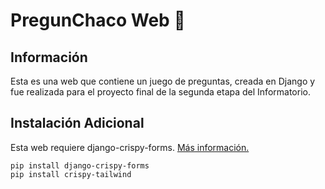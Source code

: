 # PregunChaco Web 🚀

## Información

Esta es una web que contiene un juego de preguntas, creada en Django y fue realizada para el proyecto final de la segunda etapa del Informatorio.

## Instalación Adicional

Esta web requiere django-crispy-forms. [Más información.](https://django-crispy-forms.readthedocs.io/en/latest/install.html)

```
pip install django-crispy-forms
pip install crispy-tailwind
```